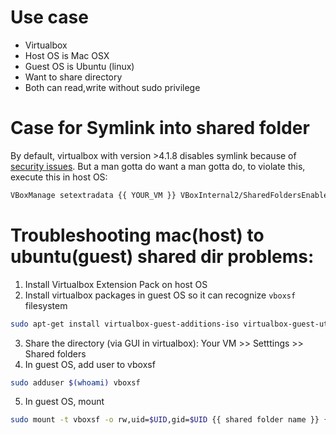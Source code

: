 # Use case
* Virtualbox
* Host OS is Mac OSX
* Guest OS is Ubuntu (linux)
* Want to share directory
* Both can read,write without sudo privilege

# Case for Symlink into shared folder
By default, virtualbox with version >4.1.8 disables symlink because of [security issues](https://www.virtualbox.org/manual/ch04.html#sharedfolders). But a man gotta do want a man gotta do, to violate this, execute this in host OS:
```bash
VBoxManage setextradata {{ YOUR_VM }} VBoxInternal2/SharedFoldersEnableSymlinksCreate/{{ your_shared_folder }} 1
```

# Troubleshooting mac(host) to ubuntu(guest) shared dir problems:
1. Install Virtualbox Extension Pack on host OS
2. Install virtualbox packages in guest OS so it can recognize `vboxsf` filesystem
```bash
sudo apt-get install virtualbox-guest-additions-iso virtualbox-guest-utils
```
3. Share the directory (via GUI in virtualbox): Your VM >> Setttings >> Shared folders
4. In guest OS, add user to vboxsf
```bash
sudo adduser $(whoami) vboxsf
```
5. In guest OS, mount
```bash
sudo mount -t vboxsf -o rw,uid=$UID,gid=$UID {{ shared folder name }} {{ desired path for mount }}
```
